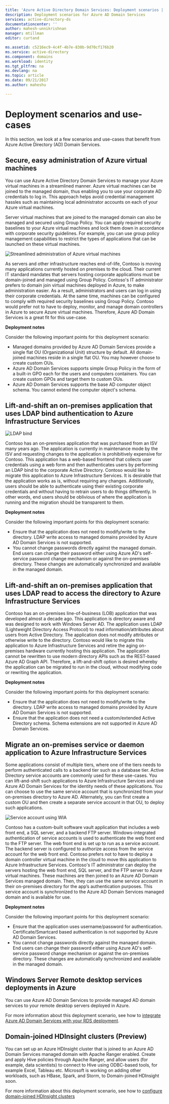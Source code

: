 ```yaml
---
title: 'Azure Active Directory Domain Services: Deployment scenarios | Microsoft Docs'
description: Deployment scenarios for Azure AD Domain Services
services: active-directory-ds
documentationcenter: ''
author: mahesh-unnikrishnan
manager: mtillman
editor: curtand

ms.assetid: c5216ec9-4c4f-4b7e-830b-9d70cf176b20
ms.service: active-directory
ms.component: domains
ms.workload: identity
ms.tgt_pltfrm: na
ms.devlang: na
ms.topic: article
ms.date: 09/21/2017
ms.author: maheshu

---
```

# Deployment scenarios and use-cases
In this section, we look at a few scenarios and use-cases that benefit from Azure Active Directory (AD) Domain Services.

## Secure, easy administration of Azure virtual machines
You can use Azure Active Directory Domain Services to manage your Azure virtual machines in a streamlined manner. Azure virtual machines can be joined to the managed domain, thus enabling you to use your corporate AD credentials to log in. This approach helps avoid credential management hassles such as maintaining local administrator accounts on each of your Azure virtual machines.

Server virtual machines that are joined to the managed domain can also be managed and secured using Group Policy. You can apply required security baselines to your Azure virtual machines and lock them down in accordance with corporate security guidelines. For example, you can use group policy management capabilities to restrict the types of applications that can be launched on these virtual machines.

![Streamlined administration of Azure virtual machines](./media/active-directory-domain-services-scenarios/streamlined-vm-administration.png)

As servers and other infrastructure reaches end-of-life, Contoso is moving many applications currently hosted on premises to the cloud. Their current IT standard mandates that servers hosting corporate applications must be domain-joined and managed using Group Policy. Contoso's IT administrator prefers to domain join virtual machines deployed in Azure, to make administration easier. As a result, administrators and users can log in using their corporate credentials. At the same time, machines can be configured to comply with required security baselines using Group Policy. Contoso would prefer not to have to deploy, monitor, and manage domain controllers in Azure to secure Azure virtual machines. Therefore, Azure AD Domain Services is a great fit for this use-case.

**Deployment notes**

Consider the following important points for this deployment scenario:

* Managed domains provided by Azure AD Domain Services provide a single flat OU (Organizational Unit) structure by default. All domain-joined machines reside in a single flat
  OU. You may however choose to create custom OUs.
* Azure AD Domain Services supports simple Group Policy in the form of a built-in GPO each for the users and computers containers. You can create custom GPOs and target them to custom OUs.
* Azure AD Domain Services supports the base AD computer object schema. You cannot extend the computer object's schema.

## Lift-and-shift an on-premises application that uses LDAP bind authentication to Azure Infrastructure Services
![LDAP bind](./media/active-directory-domain-services-scenarios/ldap-bind.png)

Contoso has an on-premises application that was purchased from an ISV many years ago. The application is currently in maintenance mode by the ISV and requesting changes to the application is prohibitively expensive for Contoso. This application has a web-based frontend that collects user credentials using a web form and then authenticates users by performing an LDAP bind to the corporate Active Directory. Contoso would like to migrate this application to Azure Infrastructure Services. It is desirable that the application works as is, without requiring any changes. Additionally, users should be able to authenticate using their existing corporate credentials and without having to retrain users to do things differently. In other words, end users should be oblivious of where the application is running and the migration should be transparent to them.

**Deployment notes**

Consider the following important points for this deployment scenario:

* Ensure that the application does not need to modify/write to the directory. LDAP write access to managed domains provided by Azure AD Domain Services is not supported.
* You cannot change passwords directly against the managed domain. End users can change their password either using Azure AD's self-service password change mechanism or against the on-premises directory. These changes are automatically synchronized and available in the managed domain.

## Lift-and-shift an on-premises application that uses LDAP read to access the directory to Azure Infrastructure Services
Contoso has an on-premises line-of-business (LOB) application that was developed almost a decade ago. This application is directory aware and was designed to work with Windows Server AD. The application uses LDAP (Lightweight Directory Access Protocol) to read information/attributes about users from Active Directory. The application does not modify attributes or otherwise write to the directory. Contoso would like to migrate this application to Azure Infrastructure Services and retire the aging on-premises hardware currently hosting this application. The application cannot be rewritten to use modern directory APIs such as the REST-based Azure AD Graph API. Therefore, a lift-and-shift option is desired whereby the application can be migrated to run in the cloud, without modifying code or rewriting the application.

**Deployment notes**

Consider the following important points for this deployment scenario:

* Ensure that the application does not need to modify/write to the directory. LDAP write access to managed domains provided by Azure AD Domain Services is not supported.
* Ensure that the application does not need a custom/extended Active Directory schema. Schema extensions are not supported in Azure AD Domain Services.

## Migrate an on-premises service or daemon application to Azure Infrastructure Services
Some applications consist of multiple tiers, where one of the tiers needs to perform authenticated calls to a backend tier such as a database tier. Active Directory service accounts are commonly used for these use-cases. You can lift-and-shift such applications to Azure Infrastructure Services and use Azure AD Domain Services for the identity needs of these applications. You can choose to use the same service account that is synchronized from your on-premises directory to Azure AD. Alternately, you can first create a custom OU and then create a separate service account in that OU, to deploy such applications.

![Service account using WIA](./media/active-directory-domain-services-scenarios/wia-service-account.png)

Contoso has a custom-built software vault application that includes a web front end, a SQL server, and a backend FTP server. Windows-integrated authentication of service accounts is used to authenticate the web front end to the FTP server. The web front end is set up to run as a service account. The backend server is configured to authorize access from the service account for the web front end. Contoso prefers not to have to deploy a domain controller virtual machine in the cloud to move this application to Azure Infrastructure Services. Contoso's IT administrator can deploy the servers hosting the web front end, SQL server, and the FTP server to Azure virtual machines. These machines are then joined to an Azure AD Domain Services managed domain. Then, they can use the same service account in their on-premises directory for the app’s authentication purposes. This service account is synchronized to the Azure AD Domain Services managed domain and is available for use.

**Deployment notes**

Consider the following important points for this deployment scenario:

* Ensure that the application uses username/password for authentication. Certificate/Smartcard based authentication is not supported by Azure AD Domain Services.
* You cannot change passwords directly against the managed domain. End users can change their password either using Azure AD's self-service password change mechanism or against the on-premises directory. These changes are automatically synchronized and available in the managed domain.

## Windows Server Remote desktop services deployments in Azure
You can use Azure AD Domain Services to provide managed AD domain services to your remote desktop servers deployed in Azure.

For more information about this deployment scenario, see how to [integrate Azure AD Domain Services with your RDS deployment](https://docs.microsoft.com/windows-server/remote/remote-desktop-services/rds-azure-adds).


## Domain-joined HDInsight clusters (Preview)
You can set up an Azure HDInsight cluster that is joined to an Azure AD Domain Services managed domain with Apache Ranger enabled. Create and apply Hive policies through Apache Ranger, and allow users (for example, data scientists) to connect to Hive using ODBC-based tools, for example Excel, Tableau etc. Microsoft is working on adding other workloads, such as HBase, Spark, and Storm, to Domain-joined HDInsight soon.

For more information about this deployment scenario, see how to [configure domain-joined HDInsight clusters](../hdinsight/domain-joined/apache-domain-joined-configure.md)
